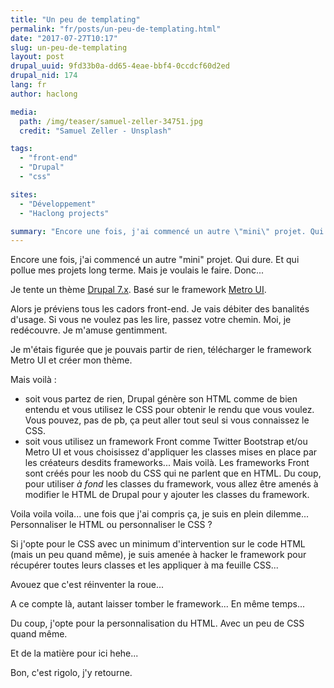 ```yaml
---
title: "Un peu de templating"
permalink: "fr/posts/un-peu-de-templating.html"
date: "2017-07-27T10:17"
slug: un-peu-de-templating
layout: post
drupal_uuid: 9fd33b0a-dd65-4eae-bbf4-0ccdcf60d2ed
drupal_nid: 174
lang: fr
author: haclong

media:
  path: /img/teaser/samuel-zeller-34751.jpg
  credit: "Samuel Zeller - Unsplash"

tags:
  - "front-end"
  - "Drupal"
  - "css"

sites:
  - "Développement"
  - "Haclong projects"

summary: "Encore une fois, j'ai commencé un autre \"mini\" projet. Qui dure. Et qui pollue mes projets long terme. Mais je voulais le faire. Donc..."
---
```


Encore une fois, j'ai commencé un autre "mini" projet. Qui dure. Et qui pollue mes projets long terme. Mais je voulais le faire. Donc...

Je tente un thème <a href="https://www.drupal.org/" target="_blank">Drupal 7.x</a>. Basé sur le framework <a href="https://metroui.org.ua/" target="_blank">Metro UI</a>.

Alors je préviens tous les cadors front-end. Je vais débiter des banalités d'usage. Si vous ne voulez pas les lire, passez votre chemin. Moi, je redécouvre. Je m'amuse gentimment.

Je m'étais figurée que je pouvais partir de rien, télécharger le framework Metro UI et créer mon thème.

Mais voilà :

- soit vous partez de rien, Drupal génère son HTML comme de bien entendu et vous utilisez le CSS pour obtenir le rendu que vous voulez. Vous pouvez, pas de pb, ça peut aller tout seul si vous connaissez le CSS.
- soit vous utilisez un framework Front comme Twitter Bootstrap et/ou Metro UI et vous choisissez d'appliquer les classes mises en place par les créateurs desdits frameworks... Mais voilà. Les frameworks Front sont créés pour les noob du CSS qui ne parlent que en HTML. Du coup, pour utiliser *à fond* les classes du framework, vous allez être amenés à modifier le HTML de Drupal pour y ajouter les classes du framework.

Voila voila voila... une fois que j'ai compris ça, je suis en plein dilemme... Personnaliser le HTML ou personnaliser le CSS ?

Si j'opte pour le CSS avec un minimum d'intervention sur le code HTML (mais un peu quand même), je suis amenée à hacker le framework pour récupérer toutes leurs classes et les appliquer à ma feuille CSS...

Avouez que c'est réinventer la roue...

A ce compte là, autant laisser tomber le framework... En même temps...

Du coup, j'opte pour la personnalisation du HTML. Avec un peu de CSS quand même.

Et de la matière pour ici hehe...

Bon, c'est rigolo, j'y retourne.
